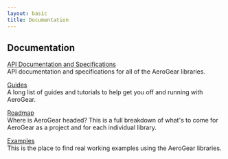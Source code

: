 ```yaml
---
layout: basic
title: Documentation
---
```


## Documentation

[API Documentation and Specifications](specs)<br>
API documentation and specifications for all of the AeroGear libraries.<br>

[Guides](guides)<br>
A long list of guides and tutorials to help get you off and running with AeroGear.<br>

[Roadmap](planning)<br>
Where is AeroGear headed? This is a full breakdown of what's to come for AeroGear as a project and for each individual library.<br>

[Examples](/examples)<br>
This is the place to find real working examples using the AeroGear libraries.
